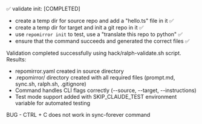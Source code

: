 ✅ validate init: [COMPLETED]

- create a temp dir for source repo and add a "hello.ts" file in it ✅
- create a temp dir for target and init a git repo in it ✅
- use `repomirror init` to test, use a "translate this repo to python" ✅
- ensure that the command succeeds and generated the correct files ✅

Validation completed successfully using hack/ralph-validate.sh script.
Results:
- repomirror.yaml created in source directory
- .repomirror/ directory created with all required files (prompt.md, sync.sh, ralph.sh, .gitignore)
- Command handles CLI flags correctly (--source, --target, --instructions)
- Test mode support added with SKIP_CLAUDE_TEST environment variable for automated testing


BUG - CTRL + C does not work in sync-forever command
